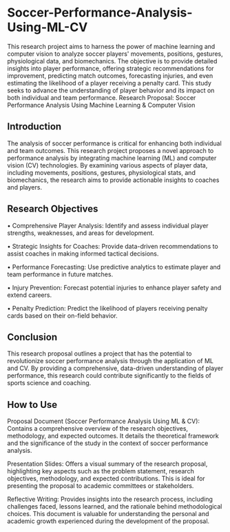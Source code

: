 # Soccer-Performance-Analysis-Using-ML-CV
This research project aims to harness the power of machine learning and computer vision to analyze soccer players' movements, positions, gestures, physiological data, and biomechanics. The objective is to provide detailed insights into player performance, offering strategic recommendations for improvement, predicting match outcomes, forecasting injuries, and even estimating the likelihood of a player receiving a penalty card. This study seeks to advance the understanding of player behavior and its impact on both individual and team performance.
Research Proposal: Soccer Performance Analysis Using Machine Learning & Computer Vision

## Introduction
The analysis of soccer performance is critical for enhancing both individual and team outcomes. This research project proposes a novel approach to performance analysis by integrating machine learning (ML) and computer vision (CV) technologies. By examining various aspects of player data, including movements, positions, gestures, physiological stats, and biomechanics, the research aims to provide actionable insights to coaches and players.

## Research Objectives
  • Comprehensive Player Analysis: Identify and assess individual player strengths, weaknesses, and areas for development.
  
  • Strategic Insights for Coaches: Provide data-driven recommendations to assist coaches in making informed tactical decisions.
  
  • Performance Forecasting: Use predictive analytics to estimate player and team performance in future matches.
  
  • Injury Prevention: Forecast potential injuries to enhance player safety and extend careers.
  
  • Penalty Prediction: Predict the likelihood of players receiving penalty cards based on their on-field behavior.

## Conclusion
This research proposal outlines a project that has the potential to revolutionize soccer performance analysis through the application of ML and CV. By providing a comprehensive, data-driven understanding of player performance, this research could contribute significantly to the fields of sports science and coaching.

## How to Use
Proposal Document (Soccer Performance Analysis Using ML & CV): Contains a comprehensive overview of the research objectives, methodology, and expected outcomes. It details the theoretical framework and the significance of the study in the context of soccer performance analysis.

Presentation Slides: Offers a visual summary of the research proposal, highlighting key aspects such as the problem statement, research objectives, methodology, and expected contributions. This is ideal for presenting the proposal to academic committees or stakeholders.

Reflective Writing: Provides insights into the research process, including challenges faced, lessons learned, and the rationale behind methodological choices. This document is valuable for understanding the personal and academic growth experienced during the development of the proposal.
